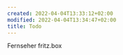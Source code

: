 ```yaml
---
created: 2022-04-04T13:33:12+02:00
modified: 2022-04-04T13:34:47+02:00
title: Todo
---
```


Fernseher fritz.box
